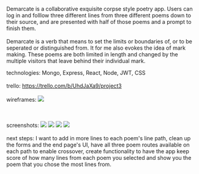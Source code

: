 Demarcate is a collaborative exquisite corpse style poetry app. Users can log in and folllow three different lines from three different poems down to their source, and are presented with half of those poems and a prompt to finish them. 
<br><br>
Demarcate is a verb that means to set the limits or boundaries of, or to be seperated or distinguished from. It for me also evokes the idea of mark making. These poems are both limited in length and changed by the multiple visitors that leave behind their individual mark.

technologies: Mongo, Express, React, Node, JWT, CSS
<br><br>
trello: https://trello.com/b/UhdJaXa9/project3
<br><br>
wireframes: 
![](https://i.postimg.cc/ryJXNVp0/AAAAA.png)

<br><br>
screenshots: 
![](https://i.postimg.cc/3JvjHRDW/Screen-Shot-2020-06-02-at-10-14-16-AM.png)
![](https://i.postimg.cc/y6bqbfFs/Screen-Shot-2020-06-02-at-10-14-24-AM.png)
![](https://i.postimg.cc/FK5GdS3M/Screen-Shot-2020-06-02-at-10-31-20-AM.png)
![](https://i.postimg.cc/h4Lnf8xB/Screen-Shot-2020-06-02-at-10-14-43-AM.png)
<br><br>
next steps: I want to add in more lines to each poem's line path, clean up the forms and the end page's UI, have all three poem routes available on each path to enable crossover, create functionality to have the app keep score of how many lines from each poem you selected and show you the poem that you chose the most lines from.
